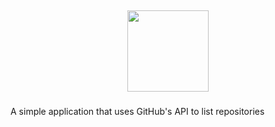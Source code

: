 ## <div align="center"><img src="https://github.githubassets.com/images/modules/open_graph/github-mark.png" width="130" height="130" /></div>

###

A simple application that uses GitHub's API to list repositories

